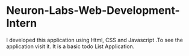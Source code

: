 # Neuron-Labs-Web-Development-Intern
I developed this application using Html, CSS and Javascript .To see the application visit it. It is a basic todo List Application.

